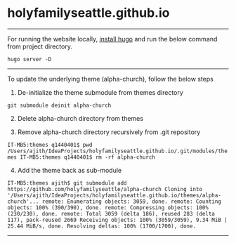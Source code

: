 # holyfamilyseattle.github.io

---

For running the website locally, [install hugo](https://gohugo.io/getting-started/installing/) and run the below command from project directory.

`hugo server -D `

---

To update the underlying theme (alpha-church), follow the below steps

1. De-initialize the theme submodule from themes directory

`git submodule deinit alpha-church`

2. Delete alpha-church directory from themes

3. Remove alpha-church directory recursively from .git repository

`IT-MB5:themes q1440401$ pwd
/Users/ajith/IdeaProjects/holyfamilyseattle.github.io/.git/modules/themes
IT-MB5:themes q1440401$ rm -rf alpha-church`

4. Add the theme back as sub-module

`IT-MB5:themes ajith$ git submodule add https://github.com/holyfamilyseattle/alpha-church
Cloning into '/Users/ajith/IdeaProjects/holyfamilyseattle.github.io/themes/alpha-church'...
remote: Enumerating objects: 3059, done.
remote: Counting objects: 100% (390/390), done.
remote: Compressing objects: 100% (230/230), done.
remote: Total 3059 (delta 186), reused 283 (delta 117), pack-reused 2669
Receiving objects: 100% (3059/3059), 9.34 MiB | 25.44 MiB/s, done.
Resolving deltas: 100% (1700/1700), done.`

---


